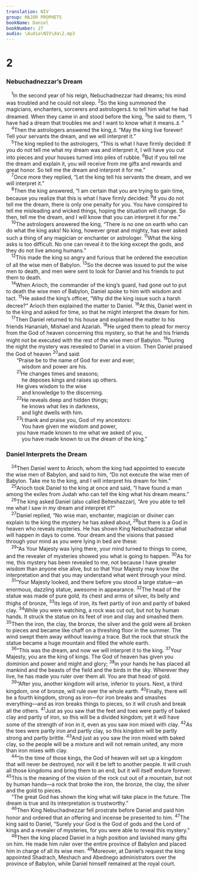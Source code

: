 ```yaml
---
translation: NIV
group: MAJOR PROPHETS
bookName: Daniel 
bookNumber: 27
audio: \Audio\NIV\da\2.mp3
---
```


<div class="title"><h1>2</h1><h3>Nebuchadnezzar’s Dream </h3></div>
<span class="verse da_2_1"> <sup>1</sup>In the second year of his reign, Nebuchadnezzar had dreams; his mind was troubled and he could not sleep. </span>
<span class="verse da_2_2"><sup>2</sup>So the king summoned the magicians, enchanters, sorcerers and astrologers<a data-toggle="tooltip" data-placement="bottom" title="Or Chaldeans ; also in verses 4, 5 and 10">⚓</a> to tell him what he had dreamed. When they came in and stood before the king, </span>
<span class="verse da_2_3"><sup>3</sup>he said to them, “I have had a dream that troubles me and I want to know what it means.<a data-toggle="tooltip" data-placement="bottom" title="Or was">⚓</a> ” <br/></span>
<span class="verse da_2_4"> <sup>4</sup>Then the astrologers answered the king,<a data-toggle="tooltip" data-placement="bottom" title="At this point the Hebrew text has in Aramaic , indicating that the text from here through the end of chapter 7 is in Aramaic.">⚓</a> “May the king live forever! Tell your servants the dream, and we will interpret it.” <br/></span>
<span class="verse da_2_5"> <sup>5</sup>The king replied to the astrologers, “This is what I have firmly decided: If you do not tell me what my dream was and interpret it, I will have you cut into pieces and your houses turned into piles of rubble. </span>
<span class="verse da_2_6"><sup>6</sup>But if you tell me the dream and explain it, you will receive from me gifts and rewards and great honor. So tell me the dream and interpret it for me.” <br/></span>
<span class="verse da_2_7"> <sup>7</sup>Once more they replied, “Let the king tell his servants the dream, and we will interpret it.” <br/></span>
<span class="verse da_2_8"> <sup>8</sup>Then the king answered, “I am certain that you are trying to gain time, because you realize that this is what I have firmly decided: </span>
<span class="verse da_2_9"><sup>9</sup>If you do not tell me the dream, there is only one penalty for you. You have conspired to tell me misleading and wicked things, hoping the situation will change. So then, tell me the dream, and I will know that you can interpret it for me.” <br/></span>
<span class="verse da_2_10"> <sup>10</sup>The astrologers answered the king, “There is no one on earth who can do what the king asks! No king, however great and mighty, has ever asked such a thing of any magician or enchanter or astrologer. </span>
<span class="verse da_2_11"><sup>11</sup>What the king asks is too difficult. No one can reveal it to the king except the gods, and they do not live among humans.” <br/></span>
<span class="verse da_2_12"> <sup>12</sup>This made the king so angry and furious that he ordered the execution of all the wise men of Babylon. </span>
<span class="verse da_2_13"><sup>13</sup>So the decree was issued to put the wise men to death, and men were sent to look for Daniel and his friends to put them to death. <br/></span>
<span class="verse da_2_14"> <sup>14</sup>When Arioch, the commander of the king’s guard, had gone out to put to death the wise men of Babylon, Daniel spoke to him with wisdom and tact. </span>
<span class="verse da_2_15"><sup>15</sup>He asked the king’s officer, “Why did the king issue such a harsh decree?” Arioch then explained the matter to Daniel. </span>
<span class="verse da_2_16"><sup>16</sup>At this, Daniel went in to the king and asked for time, so that he might interpret the dream for him. <br/></span>
<span class="verse da_2_17"> <sup>17</sup>Then Daniel returned to his house and explained the matter to his friends Hananiah, Mishael and Azariah. </span>
<span class="verse da_2_18"><sup>18</sup>He urged them to plead for mercy from the God of heaven concerning this mystery, so that he and his friends might not be executed with the rest of the wise men of Babylon. </span>
<span class="verse da_2_19"><sup>19</sup>During the night the mystery was revealed to Daniel in a vision. Then Daniel praised the God of heaven </span>
<span class="verse da_2_20"><sup>20</sup>and said: <br/>  “Praise be to the name of God for ever and ever; <br/>   wisdom and power are his. <br/></span>
<span class="verse da_2_21">  <sup>21</sup>He changes times and seasons; <br/>   he deposes kings and raises up others. <br/>  He gives wisdom to the wise <br/>   and knowledge to the discerning. <br/></span>
<span class="verse da_2_22">  <sup>22</sup>He reveals deep and hidden things; <br/>   he knows what lies in darkness, <br/>   and light dwells with him. <br/></span>
<span class="verse da_2_23">  <sup>23</sup>I thank and praise you, God of my ancestors: <br/>   You have given me wisdom and power, <br/>  you have made known to me what we asked of you, <br/>   you have made known to us the dream of the king.” <br/></span>
<div class="title"><h3>Daniel Interprets the Dream </h3></div>
<span class="verse da_2_24"> <sup>24</sup>Then Daniel went to Arioch, whom the king had appointed to execute the wise men of Babylon, and said to him, “Do not execute the wise men of Babylon. Take me to the king, and I will interpret his dream for him.” <br/></span>
<span class="verse da_2_25"> <sup>25</sup>Arioch took Daniel to the king at once and said, “I have found a man among the exiles from Judah who can tell the king what his dream means.” <br/></span>
<span class="verse da_2_26"> <sup>26</sup>The king asked Daniel (also called Belteshazzar), “Are you able to tell me what I saw in my dream and interpret it?” <br/></span>
<span class="verse da_2_27"> <sup>27</sup>Daniel replied, “No wise man, enchanter, magician or diviner can explain to the king the mystery he has asked about, </span>
<span class="verse da_2_28"><sup>28</sup>but there is a God in heaven who reveals mysteries. He has shown King Nebuchadnezzar what will happen in days to come. Your dream and the visions that passed through your mind as you were lying in bed are these: <br/></span>
<span class="verse da_2_29"> <sup>29</sup>“As Your Majesty was lying there, your mind turned to things to come, and the revealer of mysteries showed you what is going to happen. </span>
<span class="verse da_2_30"><sup>30</sup>As for me, this mystery has been revealed to me, not because I have greater wisdom than anyone else alive, but so that Your Majesty may know the interpretation and that you may understand what went through your mind. <br/></span>
<span class="verse da_2_31"> <sup>31</sup>“Your Majesty looked, and there before you stood a large statue—an enormous, dazzling statue, awesome in appearance. </span>
<span class="verse da_2_32"><sup>32</sup>The head of the statue was made of pure gold, its chest and arms of silver, its belly and thighs of bronze, </span>
<span class="verse da_2_33"><sup>33</sup>its legs of iron, its feet partly of iron and partly of baked clay. </span>
<span class="verse da_2_34"><sup>34</sup>While you were watching, a rock was cut out, but not by human hands. It struck the statue on its feet of iron and clay and smashed them. </span>
<span class="verse da_2_35"><sup>35</sup>Then the iron, the clay, the bronze, the silver and the gold were all broken to pieces and became like chaff on a threshing floor in the summer. The wind swept them away without leaving a trace. But the rock that struck the statue became a huge mountain and filled the whole earth. <br/></span>
<span class="verse da_2_36"> <sup>36</sup>“This was the dream, and now we will interpret it to the king. </span>
<span class="verse da_2_37"><sup>37</sup>Your Majesty, you are the king of kings. The God of heaven has given you dominion and power and might and glory; </span>
<span class="verse da_2_38"><sup>38</sup>in your hands he has placed all mankind and the beasts of the field and the birds in the sky. Wherever they live, he has made you ruler over them all. You are that head of gold. <br/></span>
<span class="verse da_2_39"> <sup>39</sup>“After you, another kingdom will arise, inferior to yours. Next, a third kingdom, one of bronze, will rule over the whole earth. </span>
<span class="verse da_2_40"><sup>40</sup>Finally, there will be a fourth kingdom, strong as iron—for iron breaks and smashes everything—and as iron breaks things to pieces, so it will crush and break all the others. </span>
<span class="verse da_2_41"><sup>41</sup>Just as you saw that the feet and toes were partly of baked clay and partly of iron, so this will be a divided kingdom; yet it will have some of the strength of iron in it, even as you saw iron mixed with clay. </span>
<span class="verse da_2_42"><sup>42</sup>As the toes were partly iron and partly clay, so this kingdom will be partly strong and partly brittle. </span>
<span class="verse da_2_43"><sup>43</sup>And just as you saw the iron mixed with baked clay, so the people will be a mixture and will not remain united, any more than iron mixes with clay. <br/></span>
<span class="verse da_2_44"> <sup>44</sup>“In the time of those kings, the God of heaven will set up a kingdom that will never be destroyed, nor will it be left to another people. It will crush all those kingdoms and bring them to an end, but it will itself endure forever. </span>
<span class="verse da_2_45"><sup>45</sup>This is the meaning of the vision of the rock cut out of a mountain, but not by human hands—a rock that broke the iron, the bronze, the clay, the silver and the gold to pieces. <br/> “The great God has shown the king what will take place in the future. The dream is true and its interpretation is trustworthy.” <br/></span>
<span class="verse da_2_46"> <sup>46</sup>Then King Nebuchadnezzar fell prostrate before Daniel and paid him honor and ordered that an offering and incense be presented to him. </span>
<span class="verse da_2_47"><sup>47</sup>The king said to Daniel, “Surely your God is the God of gods and the Lord of kings and a revealer of mysteries, for you were able to reveal this mystery.” <br/></span>
<span class="verse da_2_48"> <sup>48</sup>Then the king placed Daniel in a high position and lavished many gifts on him. He made him ruler over the entire province of Babylon and placed him in charge of all its wise men. </span>
<span class="verse da_2_49"><sup>49</sup>Moreover, at Daniel’s request the king appointed Shadrach, Meshach and Abednego administrators over the province of Babylon, while Daniel himself remained at the royal court. <br/></span>
